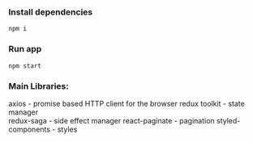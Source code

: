 ### Install dependencies
```
npm i
```

### Run app  
```
npm start
```

### Main Libraries:  

axios - promise based HTTP client for the browser
redux toolkit - state manager  
redux-saga - side effect manager
react-paginate - pagination
styled-components - styles  


